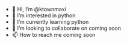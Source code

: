 - 👋 Hi, I’m @ktownmaxi
- 👀 I’m interested in python
- 🌱 I’m currently learning python 
- 💞️ I’m looking to collaborate on coming soon
- 📫 How to reach me coming soon

<!---
ktownmaxi/ktownmaxi is a ✨ special ✨ repository because its `README.md` (this file) appears on your GitHub profile.
You can click the Preview link to take a look at your changes.
--->
